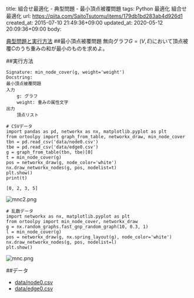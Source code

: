 title: 組合せ最適化 - 典型問題 - 最小頂点被覆問題
tags: Python 最適化 組合せ最適化
url: https://qiita.com/SaitoTsutomu/items/179db1bd283ab4d926d1
created_at: 2015-07-10 21:49:36+09:00
updated_at: 2020-05-12 20:09:36+09:00
body:

[典型問題と実行方法](0f6c1a4415d196e64314)
##最小頂点被覆問題
無向グラフ$G=(V, E)$において頂点被覆$C$のうち重みの和が最小のものを求めよ。

##実行方法

```text:usage
Signature: min_node_cover(g, weight='weight')
Docstring:
最小頂点被覆問題
入力
    g: グラフ
    weight: 重みの属性文字
出力
    頂点リスト
```

```python:python
# CSVデータ
import pandas as pd, networkx as nx, matplotlib.pyplot as plt
from ortoolpy import graph_from_table, networkx_draw, min_node_cover
tbn = pd.read_csv('data/node0.csv')
tbe = pd.read_csv('data/edge0.csv')
g = graph_from_table(tbn, tbe)[0]
t = min_node_cover(g)
pos = networkx_draw(g, node_color='white')
nx.draw_networkx_nodes(g, pos, nodelist=t)
plt.show()
print(t)
```

```text:結果
[0, 2, 3, 5]
```

![mnc2.png](https://qiita-image-store.s3.amazonaws.com/0/13955/7733b3a6-f0c9-2233-3491-3c5493e8bcc1.png)

```python:python
# 乱数データ
import networkx as nx, matplotlib.pyplot as plt
from ortoolpy import min_node_cover, networkx_draw
g = nx.random_graphs.fast_gnp_random_graph(10, 0.3, 1)
l = min_node_cover(g)
pos = networkx_draw(g, nx.spring_layout(g), node_color='white')
nx.draw_networkx_nodes(g, pos, nodelist=l)
plt.show()
```

![mnc.png](https://qiita-image-store.s3.amazonaws.com/0/13955/6d7cb12b-ab4e-1c69-33a4-5c1018f2364e.png)

##データ
- [data/node0.csv](https://www.dropbox.com/s/7v4x2ypbgkj52vr/node0.csv)
- [data/edge0.csv](https://www.dropbox.com/s/2vryg0i2kb76mic/edge0.csv)

